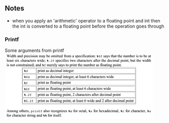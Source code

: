 ## Notes
- when you apply an 'arithmetic' operator to a floating point and int then the int is converted to a floating point before the operation goes through

### Printf
Some arguments from printf
![img.png](img.png)

